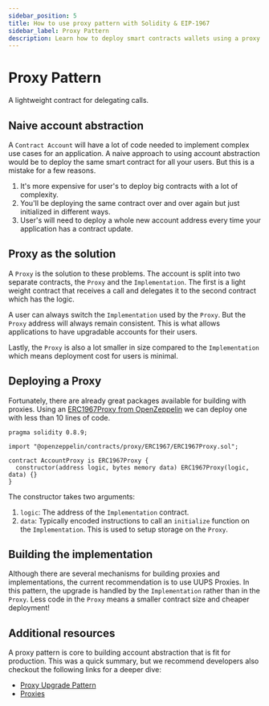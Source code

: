 ```yaml
---
sidebar_position: 5
title: How to use proxy pattern with Solidity & EIP-1967
sidebar_label: Proxy Pattern
description: Learn how to deploy smart contracts wallets using a proxy pattern to save gas fees and simplify user experience.
---
```


# Proxy Pattern

A lightweight contract for delegating calls.

## Naive account abstraction

A `Contract Account` will have a lot of code needed to implement complex use cases for an application. A naive approach to using account abstraction would be to deploy the same smart contract for all your users. But this is a mistake for a few reasons.

1. It's more expensive for user's to deploy big contracts with a lot of complexity.
2. You'll be deploying the same contract over and over again but just initialized in different ways.
3. User's will need to deploy a whole new account address every time your application has a contract update.

## Proxy as the solution

A `Proxy` is the solution to these problems. The account is split into two separate contracts, the `Proxy` and the `Implementation`. The first is a light weight contract that receives a call and delegates it to the second contract which has the logic.

A user can always switch the `Implementation` used by the `Proxy`. But the `Proxy` address will always remain consistent. This is what allows applications to have upgradable accounts for their users.

Lastly, the `Proxy` is also a lot smaller in size compared to the `Implementation` which means deployment cost for users is minimal.

## Deploying a Proxy

Fortunately, there are already great packages available for building with proxies. Using an [ERC1967Proxy from OpenZeppelin](https://docs.openzeppelin.com/contracts/4.x/api/proxy#ERC1967Proxy) we can deploy one with less than 10 lines of code.

```solidity
pragma solidity 0.8.9;

import "@openzeppelin/contracts/proxy/ERC1967/ERC1967Proxy.sol";

contract AccountProxy is ERC1967Proxy {
  constructor(address logic, bytes memory data) ERC1967Proxy(logic, data) {}
}

```

The constructor takes two arguments:

1. `logic`: The address of the `Implementation` contract.
2. `data`: Typically encoded instructions to call an `initialize` function on the `Implementation`. This is used to setup storage on the `Proxy`.

## Building the implementation

Although there are several mechanisms for building proxies and implementations, the current recommendation is to use UUPS Proxies. In this pattern, the upgrade is handled by the `Implementation` rather than in the `Proxy`. Less code in the `Proxy` means a smaller contract size and cheaper deployment!

## Additional resources

A proxy pattern is core to building account abstraction that is fit for production. This was a quick summary, but we recommend developers also checkout the following links for a deeper dive:

- [Proxy Upgrade Pattern](https://docs.openzeppelin.com/upgrades-plugins/1.x/proxies)
- [Proxies](https://docs.openzeppelin.com/contracts/4.x/api/proxy)
